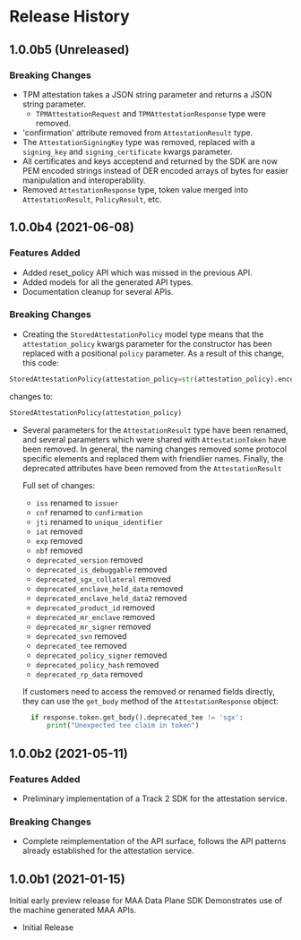 # Release History

## 1.0.0b5 (Unreleased)

### Breaking Changes

- TPM attestation takes a JSON string parameter and returns a JSON string parameter.
  - `TPMAttestationRequest` and `TPMAttestationResponse` type were removed.
- 'confirmation' attribute removed from `AttestationResult` type.
- The `AttestationSigningKey` type was removed, replaced with a `signing_key` and
 `signing_certificate` kwargs parameter.
- All certificates and keys acceptend and returned by the SDK are now PEM encoded
  strings instead of DER encoded arrays of bytes for easier manipulation and
  interoperability.
- Removed `AttestationResponse` type, token value merged into `AttestationResult`,
  `PolicyResult`, etc.

## 1.0.0b4 (2021-06-08)

### Features Added

- Added reset_policy API which was missed in the previous API.
- Added models for all the generated API types.
- Documentation cleanup for several APIs.

### Breaking Changes

- Creating the `StoredAttestationPolicy` model type means that the `attestation_policy`
    kwargs parameter for the constructor has been replaced with a positional `policy` parameter. As a result of this change, this code:

```python
StoredAttestationPolicy(attestation_policy=str(attestation_policy).encode('utf-8')))
```

changes to:

```python
StoredAttestationPolicy(attestation_policy)
```

- Several parameters for the `AttestationResult` type have been renamed, and
    several parameters which were shared with `AttestationToken` have been
    removed. In general, the naming changes removed some protocol specific
    elements and replaced them with friendlier names. Finally, the deprecated
    attributes have been removed from the `AttestationResult`

    Full set of changes:
  - `iss` renamed to `issuer`
  - `cnf` renamed to `confirmation`
  - `jti` renamed to `unique_identifier`
  - `iat` removed
  - `exp` removed
  - `nbf` removed
  - `deprecated_version` removed
  - `deprecated_is_debuggable` removed
  - `deprecated_sgx_collateral` removed
  - `deprecated_enclave_held_data` removed
  - `deprecated_enclave_held_data2` removed
  - `deprecated_product_id` removed
  - `deprecated_mr_enclave` removed
  - `deprecated_mr_signer` removed
  - `deprecated_svn` removed
  - `deprecated_tee` removed
  - `deprecated_policy_signer` removed
  - `deprecated_policy_hash` removed
  - `deprecated_rp_data` removed

  If customers need to access the removed or renamed fields directly, they can
  use the `get_body` method of the `AttestationResponse` object:

  ```python
    if response.token.get_body().deprecated_tee != 'sgx':
        print("Unexpected tee claim in token")
  ```

## 1.0.0b2 (2021-05-11)

### Features Added

- Preliminary implementation of a Track 2 SDK for the attestation service.

### Breaking Changes

- Complete reimplementation of the API surface, follows the API patterns already
established for the attestation service.

## 1.0.0b1 (2021-01-15)

Initial early preview release for MAA Data Plane SDK
Demonstrates use of the machine generated MAA APIs.

- Initial Release
